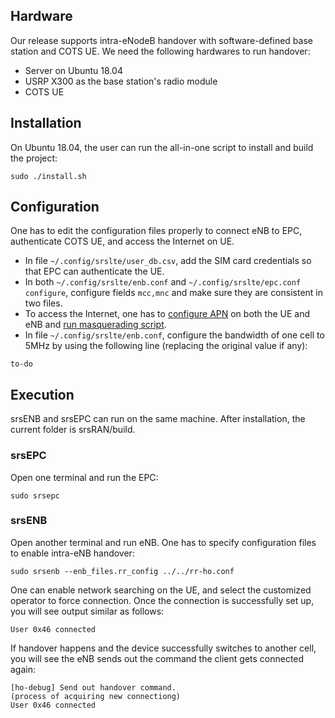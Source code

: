 Hardware
--------
Our release supports intra-eNodeB handover with software-defined base station and COTS UE. We need the following hardwares to run handover:
* Server on Ubuntu 18.04
* USRP X300 as the base station's radio module
* COTS UE

[comment]: <> (Intra-eNB handover has been tested successfully on USRP X300 which has two daughter boards to support two cells within one base station.)

Installation
------------

On Ubuntu 18.04, the user can run the all-in-one script to install and build the project:
```
sudo ./install.sh
```

Configuration
-------------
One has to edit the configuration files properly to connect eNB to EPC, authenticate COTS UE, and access the Internet on UE.
* In file ``~/.config/srslte/user_db.csv``, add the SIM card credentials so that EPC can authenticate the UE.
* In both ``~/.config/srslte/enb.conf`` and ``~/.config/srslte/epc.conf configure``, configure fields ``mcc,mnc`` and make sure they are consistent in two files.
* To access the Internet, one has to [configure APN](https://docs.srsran.com/en/latest/app_notes/source/cots_ue/source/index.html#adding-an-apn) on both the UE and eNB and [run masquerading script](https://docs.srsran.com/en/latest/app_notes/source/cots_ue/source/index.html#run-masquerading-script).
* In file ``~/.config/srslte/enb.conf``, configure the bandwidth of one cell to 5MHz by using the following line (replacing the original value if any):
```
to-do
```

Execution
---------
srsENB and srsEPC can run on the same machine.
After installation, the current folder is srsRAN/build.

### srsEPC

Open one terminal and run the EPC:
```
sudo srsepc
```

### srsENB

Open another terminal and run eNB. One has to specify configuration files to enable intra-eNB handover:
```
sudo srsenb --enb_files.rr_config ../../rr-ho.conf
```

One can enable network searching on the UE, and select the customized operator to force connection.
Once the connection is successfully set up, you will see output similar as follows: 
```
User 0x46 connected
```

If handover happens and the device successfully switches to another cell, you will see the eNB sends out the command the client gets connected again:
```
[ho-debug] Send out handover command.
(process of acquiring new connectiong)
User 0x46 connected
```
